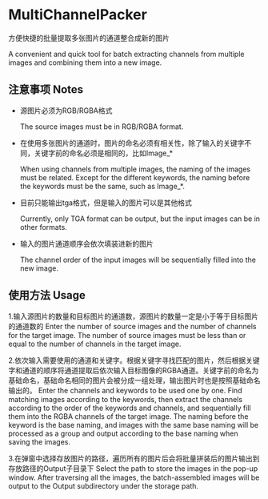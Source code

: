 # MultiChannelPacker

方便快捷的批量提取多张图片的通道整合成新的图片

A convenient and quick tool for batch extracting channels from multiple images and combining them into a new image.

## 注意事项 Notes

- 源图片必须为RGB/RGBA格式

  The source images must be in RGB/RGBA format.

- 在使用多张图片的通道时，图片的命名必须有相关性，除了输入的关键字不同，关键字前的命名必须是相同的，比如Image_*

  When using channels from multiple images, the naming of the images must be related. Except for the different keywords, the naming before the keywords must be the same, such as Image_*.

- 目前只能输出tga格式，但是输入的图片可以是其他格式

  Currently, only TGA format can be output, but the input images can be in other formats.

- 输入的图片通道顺序会依次填装进新的图片

  The channel order of the input images will be sequentially filled into the new image.

## 使用方法 Usage

1.输入源图片的数量和目标图片的通道数，源图片的数量一定是小于等于目标图片的通道数的
  Enter the number of source images and the number of channels for the target image. The number of source images must be less than or equal to the number of channels in the target image.

2.依次输入需要使用的通道和关键字。根据关键字寻找匹配的图片，然后根据关键字和通道的顺序将通道提取后依次输入目标图像的RGBA通道。关键字前的命名为基础命名，基础命名相同的图片会被分成一组处理，输出图片时也是按照基础命名输出的。
  Enter the channels and keywords to be used one by one. Find matching images according to the keywords, then extract the channels according to the order of the keywords and channels, and sequentially fill them into the RGBA channels of the target image. The naming before the keyword is the base naming, and images with the same base naming will be processed as a group and output according to the base naming when saving the images.

3.在弹窗中选择存放图片的路径，遍历所有的图片后会将批量拼装后的图片输出到存放路径的Output子目录下
  Select the path to store the images in the pop-up window. After traversing all the images, the batch-assembled images will be output to the Output subdirectory under the storage path.

